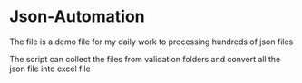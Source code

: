 # Json-Automation

The file is a demo file for my daily work to processing hundreds of json files

The script can collect the files from validation folders and convert all the json file into excel file